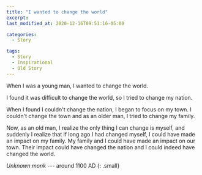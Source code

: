 ```yaml
---
title: "I wanted to change the world"
excerpt:
last_modified_at: 2020-12-16T09:51:16-05:00

categories:
  - Story

tags: 
  - Story
  - Inspirational
  - Old Story
---
```


When I was a young man, I wanted to change the world.

I found it was difficult to change the world, so I tried to change my nation.

When I found I couldn't change the nation, I began to focus on my town. I couldn't change the town and as an older man, I tried to change my family.

Now, as an old man, I realize the only thing I can change is myself, and suddenly I realize that if long ago I had changed myself, I could have made an impact on my family. My family and I could have made an impact on our town. Their impact could have changed the nation and I could indeed have changed the world.

<cite>Unknown monk</cite> --- around 1100 AD
{: .small}
